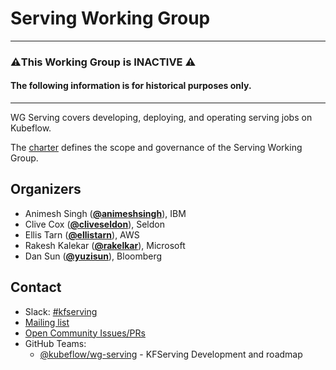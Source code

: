 <!---
This is an autogenerated file!

Please do not edit this file directly, but instead make changes to the
sigs.yaml file in the project root.

To understand how this file is generated, see https://github.com/kubeflow/community/blob/master/generator/README.md
--->
# Serving Working Group

<hr>
<h3>⚠️This Working Group is INACTIVE ⚠️</h3>
<h4>The following information is for historical purposes only.</h4>
<hr>

WG Serving covers developing, deploying, and operating serving jobs on Kubeflow.

The [charter](charter.md) defines the scope and governance of the Serving Working Group.



## Organizers

* Animesh Singh (**[@animeshsingh](https://github.com/animeshsingh)**), IBM
* Clive Cox (**[@cliveseldon](https://github.com/cliveseldon)**), Seldon
* Ellis Tarn (**[@ellistarn](https://github.com/ellistarn)**), AWS
* Rakesh Kalekar (**[@rakelkar](https://github.com/rakelkar)**), Microsoft
* Dan Sun (**[@yuzisun](https://github.com/yuzisun)**), Bloomberg

## Contact
- Slack: [#kfserving](https://kubeflow.slack.com/messages/kfserving)
- [Mailing list](https://groups.google.com/forum/#!forum/kubeflow-discuss)
- [Open Community Issues/PRs](https://github.com/kubeflow/community/labels/wg%2Farea/wg-serving)
- GitHub Teams:
    - [@kubeflow/wg-serving](https://github.com/orgs/kubeflow/teams/wg-serving) - KFServing Development and roadmap
<!-- BEGIN CUSTOM CONTENT -->

<!-- END CUSTOM CONTENT -->
